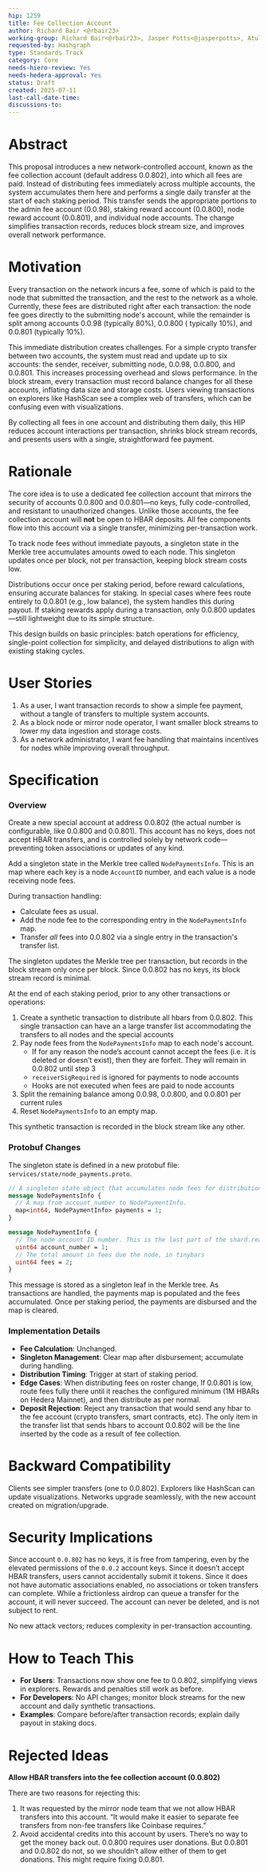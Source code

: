 ```yaml
---
hip: 1259
title: Fee Collection Account
author: Richard Bair <@rbair23>
working-group: Richard Bair<@rbair23>, Jasper Potts<@jasperpotts>, Atul Mahamuni<@atul-hedera>, Leemon Baird<@lbaird>
requested-by: Hashgraph
type: Standards Track
category: Core
needs-hiero-review: Yes
needs-hedera-approval: Yes
status: Draft
created: 2025-07-11
last-call-date-time:
discussions-to:
---
```


# Abstract

This proposal introduces a new network-controlled account, known as the fee collection account (default address
0.0.802), into which all fees are paid. Instead of distributing fees immediately across multiple accounts, the system
accumulates them here and performs a single daily transfer at the start of each staking period. This transfer sends the
appropriate portions to the admin fee account (0.0.98), staking reward account (0.0.800), node reward account (0.0.801),
and individual node accounts. The change simplifies transaction records, reduces block stream size, and improves overall
network performance.

# Motivation

Every transaction on the network incurs a fee, some of which is paid to the node that submitted the transaction, and the
rest to the network as a whole. Currently, these fees are distributed right after each transaction: the node fee goes
directly to the submitting node's account, while the remainder is split among accounts 0.0.98 (typically 80%), 0.0.800 (
typically 10%), and 0.0.801 (typically 10%).

This immediate distribution creates challenges. For a simple crypto transfer between two accounts, the system must read
and update up to six accounts: the sender, receiver, submitting node, 0.0.98, 0.0.800, and 0.0.801. This increases
processing overhead and slows performance. In the block stream, every transaction must record balance changes for all
these accounts, inflating data size and storage costs. Users viewing transactions on explorers like HashScan see a
complex web of transfers, which can be confusing even with visualizations.

By collecting all fees in one account and distributing them daily, this HIP reduces account interactions per
transaction, shrinks block stream records, and presents users with a single, straightforward fee payment.

# Rationale

The core idea is to use a dedicated fee collection account that mirrors the security of accounts 0.0.800 and 0.0.801—no
keys, fully code-controlled, and resistant to unauthorized changes. Unlike those accounts, the fee collection account
will **not** be open to HBAR deposits. All fee components flow into this account via a single transfer, minimizing
per-transaction work.

To track node fees without immediate payouts, a singleton state in the Merkle tree accumulates amounts owed to each
node. This singleton updates once per block, not per transaction, keeping block stream costs low.

Distributions occur once per staking period, before reward calculations, ensuring accurate balances for staking. In
special cases where fees route entirely to 0.0.801 (e.g., low balance), the system handles this during payout. If
staking rewards apply during a transaction, only 0.0.800 updates—still lightweight due to its simple structure.

This design builds on basic principles: batch operations for efficiency, single-point collection for simplicity, and
delayed distributions to align with existing staking cycles.

# User Stories

1. As a user, I want transaction records to show a simple fee payment, without a tangle of transfers to multiple system
   accounts.
2. As a block node or mirror node operator, I want smaller block streams to lower my data ingestion and storage costs.
3. As a network administrator, I want fee handling that maintains incentives for nodes while improving overall
   throughput.

# Specification

### Overview

Create a new special account at address 0.0.802 (the actual number is configurable, like 0.0.800 and 0.0.801). This
account has no keys, does not accept HBAR transfers, and is controlled solely by network code—preventing token
associations or updates of any kind.

Add a singleton state in the Merkle tree called `NodePaymentsInfo`. This is an map where each key is a node `AccountID`
number, and each value is a node receiving node fees.

During transaction handling:

- Calculate fees as usual.
- Add the node fee to the corresponding entry in the `NodePaymentsInfo` map.
- Transfer *all* fees into 0.0.802 via a single entry in the transaction's transfer list.

The singleton updates the Merkle tree per transaction, but records in the block stream only once per block. Since
0.0.802 has no keys, its block stream record is minimal.

At the end of each staking period, prior to any other transactions or operations:

1. Create a synthetic transaction to distribute all hbars from 0.0.802. This single transaction can have an a large
   transfer list accommodating the transfers to all nodes and the special accounts
2. Pay node fees from the `NodePaymentsInfo` map to each node's account.
    - If for any reason the node’s account cannot accept the fees (i.e. it is deleted or doesn’t exist), then they are
      forfeit. They will remain in 0.0.802 until step 3
    - `receiverSigRequired` is ignored for payments to node accounts
    - Hooks are not executed when fees are paid to node accounts
3. Split the remaining balance among 0.0.98, 0.0.800, and 0.0.801 per current rules
4. Reset `NodePaymentsInfo` to an empty map.

This synthetic transaction is recorded in the block stream like any other.

### Protobuf Changes

The singleton state is defined in a new protobuf file: `services/state/node_payments.proto`.

```protobuf
// A singleton state object that accumulates node fees for distribution.
message NodePaymentsInfo {
  // A map from account_number to NodePaymentInfo.
  map<int64, NodePaymentInfo> payments = 1;
}

message NodePaymentInfo {
  // The node account ID number. This is the last part of the shard.realm.num triplet.
  uint64 account_number = 1;
  // The total amount in fees due the node, in tinybars
  uint64 fees = 2;
}
```

This message is stored as a singleton leaf in the Merkle tree. As transactions are handled, the payments map is
populated and the fees accumulated. Once per staking period, the payments are disbursed and the map is cleared.

### Implementation Details

- **Fee Calculation**: Unchanged.
- **Singleton Management**: Clear map after disbursement; accumulate during handling.
- **Distribution Timing**: Trigger at start of staking period.
- **Edge Cases**: When distributing fees on roster change, If 0.0.801 is low, route fees fully there until it reaches
  the configured minimum (1M HBARs on Hedera Mainnet), and then distribute as per normal.
- **Deposit Rejection**: Reject any transaction that would send any hbar to the fee account (crypto transfers, smart
  contracts, etc). The only item in the transfer list that sends hbars to account 0.0.802 will be the line inserted by
  the code as a result of fee collection.

# Backward Compatibility

Clients see simpler transfers (one to 0.0.802). Explorers like HashScan can update visualizations. Networks upgrade
seamlessly, with the new account created on migration/upgrade.

# Security Implications

Since account `0.0.802` has no keys, it is free from tampering, even by the elevated permissions of the `0.0.2` account
keys. Since it doesn’t accept HBAR transfers, users cannot accidentally submit it tokens. Since it does not have
automatic associations enabled, no associations or token transfers can complete. While a frictionless airdrop can queue
a transfer for the account, it will never succeed. The account can never be deleted, and is not subject to rent.

No new attack vectors; reduces complexity in per-transaction accounting.

# How to Teach This

- **For Users**: Transactions now show one fee to 0.0.802, simplifying views in explorers. Rewards and penalties still
  work as before.
- **For Developers**: No API changes; monitor block streams for the new account and daily synthetic transactions.
- **Examples**: Compare before/after transaction records; explain daily payout in staking docs.

# Rejected Ideas

**Allow HBAR transfers into the fee collection account (0.0.802)**

There are two reasons for rejecting this:

1. It was requested by the mirror node team that we not allow HBAR transfers into this account. “It would make it easier
   to separate fee transfers from non-fee transfers like Coinbase requires.”
2. Avoid accidental credits into this account by users. There’s no way to get the money back out. 0.0.800 requires user
   donations. But 0.0.801 and 0.0.802 do not, so we shouldn’t allow either of them to get donations. This might require
   fixing 0.0.801.